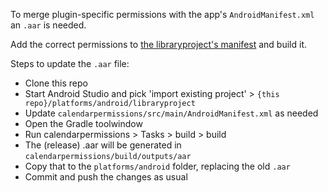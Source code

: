 To merge plugin-specific permissions with the app's `AndroidManifest.xml` an `.aar` is needed.

Add the correct permissions to [the libraryproject's manifest](libraryproject/calendarpermissions/src/main/AndroidManifest.xml) and build it.

Steps to update the `.aar` file:

* Clone this repo
* Start Android Studio and pick 'import existing project' > `{this repo}/platforms/android/libraryproject`
* Update `calendarpermissions/src/main/AndroidManifest.xml` as needed
* Open the Gradle toolwindow
* Run calendarpermissions > Tasks > build > build
* The (release) .aar will be generated in `calendarpermissions/build/outputs/aar`
* Copy that to the `platforms/android` folder, replacing the old `.aar`
* Commit and push the changes as usual